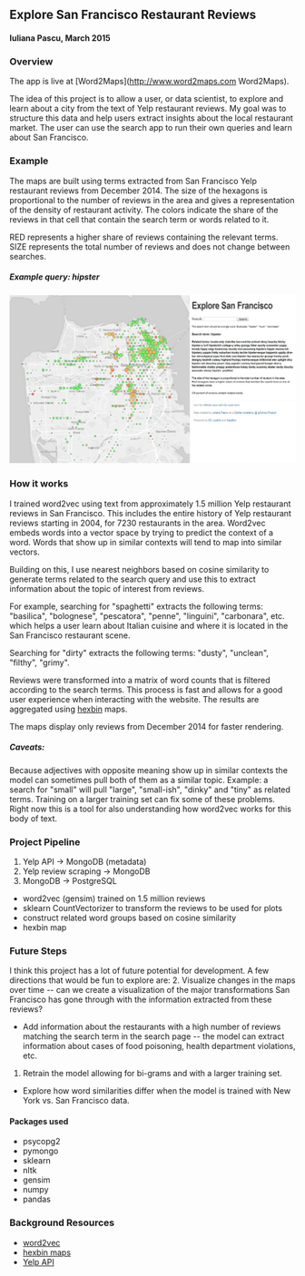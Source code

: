 ## Explore San Francisco Restaurant Reviews

#### Iuliana Pascu, March 2015

### Overview

The app is live at [Word2Maps](http://www.word2maps.com Word2Maps).  

The idea of this project is to allow a user, or data scientist, to explore and learn about a city from the text of Yelp restaurant reviews. My goal was to structure this data and help users extract insights about the local restaurant market. The user can use the search app to run their own queries and learn about San Francisco.

### Example

The maps are built using terms extracted from San Francisco Yelp restaurant reviews from December 2014. The size of the hexagons is proportional to the number of reviews in the area and gives a representation of the density of restaurant activity. The colors indicate the share of the reviews in that cell that contain the search term or words related to it.

RED represents a higher share of reviews containing the relevant terms.  
SIZE represents the total number of reviews and does not change between searches.

##### Example query: hipster
![Alt text](/examples/hipster.jpg)


### How it works

I trained word2vec using text from approximately 1.5 million Yelp restaurant reviews in San Francisco. This includes the entire history of Yelp restaurant reviews starting in 2004, for 7230 restaurants in the area. Word2vec embeds words into a vector space by trying to predict the context of a word. Words that show up in similar contexts will tend to map into similar vectors.

Building on this, I use nearest neighbors based on cosine similarity to generate terms related to the search query and use this to extract information about the topic of interest from reviews.

For example, searching for "spaghetti" extracts the following terms: "basilica", "bolognese", "pescatora", "penne", "linguini", "carbonara", etc. which helps a user learn about Italian cuisine and where it is located in the San Francisco restaurant scene.

Searching for "dirty" extracts the following terms: "dusty", "unclean", "filthy", "grimy".

Reviews were transformed into a matrix of word counts that is filtered according to the search terms. This process is fast and allows for a good user experience when interacting with the website. The results are aggregated using [hexbin](http://www.delimited.io/blog/2013/12/1/hexbins-with-d3-and-leaflet-maps) maps.

The maps display only reviews from December 2014 for faster rendering.

##### Caveats:  
Because adjectives with opposite meaning show up in similar contexts the model can sometimes pull both of them as a similar topic. Example: a search for "small" will pull "large", "small-ish", "dinky" and "tiny" as related terms. Training on a larger training set can fix some of these problems. Right now this is a tool for also understanding how word2vec works for this body of text.

### Project Pipeline
1. Yelp API -> MongoDB (metadata)  
2. Yelp review scraping -> MongoDB
3. MongoDB -> PostgreSQL
- word2vec (gensim) trained on 1.5 million reviews
- sklearn CountVectorizer to transform the reviews to be used for plots
- construct related word groups based on cosine similarity
- hexbin map

### Future Steps
I think this project has a lot of future potential for development. A few directions that would be fun to explore are:
2. Visualize changes in the maps over time -- can we create a visualization of the major transformations San Francisco has gone through with the information extracted from these reviews?
- Add information about the restaurants with a high number of reviews matching the search term in the search page -- the model can extract information about cases of food poisoning, health department violations, etc.
1. Retrain the model allowing for bi-grams and with a larger training set.
- Explore how word similarities differ when the model is trained with New York vs. San Francisco data.

#### Packages used
- psycopg2
- pymongo
- sklearn
- nltk
- gensim
- numpy
- pandas

### Background Resources
- [word2vec](https://code.google.com/p/word2vec/)
- [hexbin maps](http://www.delimited.io/blog/2013/12/1/hexbins-with-d3-and-leaflet-maps)
- [Yelp API](https://www.yelp.com/developers/documentation)

